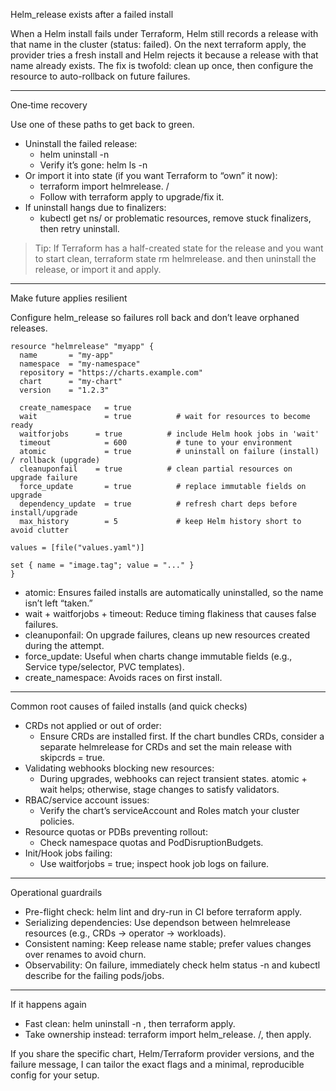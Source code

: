 Helm_release exists after a failed install

When a Helm install fails under Terraform, Helm still records a release with that name in the cluster (status: failed). On the next terraform apply, the provider tries a fresh install and Helm rejects it because a release with that name already exists. The fix is twofold: clean up once, then configure the resource to auto-rollback on future failures.

---

One‑time recovery

Use one of these paths to get back to green.

- Uninstall the failed release:
  - helm uninstall <release> -n <namespace>
  - Verify it’s gone: helm ls -n <namespace>
- Or import it into state (if you want Terraform to “own” it now):
  - terraform import helmrelease.<resourcename> <namespace>/<release>
  - Follow with terraform apply to upgrade/fix it.
- If uninstall hangs due to finalizers:
  - kubectl get ns/<namespace> or problematic resources, remove stuck finalizers, then retry uninstall.

> Tip: If Terraform has a half-created state for the release and you want to start clean, terraform state rm helmrelease.<resourcename> and then uninstall the release, or import it and apply.

---

Make future applies resilient

Configure helm_release so failures roll back and don’t leave orphaned releases.

```hcl
resource "helmrelease" "myapp" {
  name       = "my-app"
  namespace  = "my-namespace"
  repository = "https://charts.example.com"
  chart      = "my-chart"
  version    = "1.2.3"

  create_namespace   = true
  wait               = true          # wait for resources to become ready
  waitforjobs      = true          # include Helm hook jobs in 'wait'
  timeout            = 600           # tune to your environment
  atomic             = true          # uninstall on failure (install) / rollback (upgrade)
  cleanuponfail    = true          # clean partial resources on upgrade failure
  force_update       = true          # replace immutable fields on upgrade
  dependency_update  = true          # refresh chart deps before install/upgrade
  max_history        = 5             # keep Helm history short to avoid clutter

values = [file("values.yaml")]

set { name = "image.tag"; value = "..." }
}
```

- atomic: Ensures failed installs are automatically uninstalled, so the name isn’t left “taken.”
- wait + waitforjobs + timeout: Reduce timing flakiness that causes false failures.
- cleanuponfail: On upgrade failures, cleans up new resources created during the attempt.
- force_update: Useful when charts change immutable fields (e.g., Service type/selector, PVC templates).
- create_namespace: Avoids races on first install.

---

Common root causes of failed installs (and quick checks)

- CRDs not applied or out of order:
  - Ensure CRDs are installed first. If the chart bundles CRDs, consider a separate helmrelease for CRDs and set the main release with skipcrds = true.
- Validating webhooks blocking new resources:
  - During upgrades, webhooks can reject transient states. atomic + wait helps; otherwise, stage changes to satisfy validators.
- RBAC/service account issues:
  - Verify the chart’s serviceAccount and Roles match your cluster policies.
- Resource quotas or PDBs preventing rollout:
  - Check namespace quotas and PodDisruptionBudgets.
- Init/Hook jobs failing:
  - Use waitforjobs = true; inspect hook job logs on failure.

---

Operational guardrails

- Pre-flight check: helm lint and dry-run in CI before terraform apply.
- Serializing dependencies: Use dependson between helmrelease resources (e.g., CRDs -> operator -> workloads).
- Consistent naming: Keep release name stable; prefer values changes over renames to avoid churn.
- Observability: On failure, immediately check helm status <name> -n <ns> and kubectl describe for the failing pods/jobs.

---

If it happens again

- Fast clean: helm uninstall <name> -n <ns>, then terraform apply.
- Take ownership instead: terraform import helm_release.<res> <ns>/<name>, then apply.

If you share the specific chart, Helm/Terraform provider versions, and the failure message, I can tailor the exact flags and a minimal, reproducible config for your setup.
